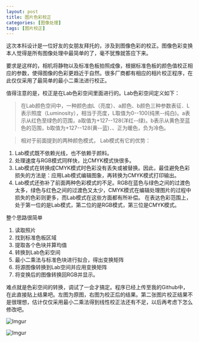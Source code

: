 ```yaml
---
layout: post
title: 图片色彩校正
categories: [图像处理]
tags: [图片校正]
---
```


这次本科设计是一位好友的女朋友拜托的，涉及到图像色彩的校正。图像色彩变换本人觉得是所有图像处理中最简单的了，毫不犹豫就答应下来。

要求是这样的，相机将静物以及标准色板拍照成像，根据标准色板的颜色值校正相应的参数，使得图像的色彩更趋近于自然。很多厂商都有相应的相片校正程序，在此仅仅采用了最简单的最小二乘法进行校正。

值得注意的是，校正是在Lab色彩空间里面进行的。Lab色彩空间定义如下：

> 在Lab颜色空间中，一种颜色由L（亮度）、a颜色、b颜色三种参数表征．L表示照度（Luminosity），相当于亮度，L取值为0--100(纯黑--纯白)。a表示从红色至绿色的范围，a取值为+127--128(洋红--绿)。b表示从黄色至蓝色的范围，b取值为+127--128(黄--蓝)．、正为暖色，负为冷色。

> 相对于前面提到的两种颜色模式，   Lab模式有它的优势：
> 
1. Lab模式既不依赖光线，也不依赖于颜料。
2. 处理速度与RGB模式同样快，比CMYK模式快很多。
3. Lab模式在转换成CMYK模式时色彩没有丢失或被替换。因此，最佳避免色彩损失的方法是：应用Lab模式编辑图象，再转换为CMYK模式打印输出。
4. Lab模式还弥补了前面两种色彩模式的不足。RGB在蓝色与绿色之间的过渡色太多，绿色与红色之间的过渡色又太少，CMYK模式在编辑处理图片的过程中损失的色彩则更多，而Lab模式在这些方面都有所补偿。
在表达色彩范围上，处于第一位的是Lab模式，第二位的是RGB模式，第三位是CMYK模式。

整个思路很简单

1. 读取照片
2. 找到标准色板区域
3. 提取各个色块并算均值
4. 转换到Lab色彩空间
5. 最小二乘法与标准色块进行拟合，得出变换矩阵
6. 将源图像转换到Lab空间并应用变换矩阵
7. 将变换后的图像转换回RGB并显示。

难点就是色彩空间的转换，调试了一会才搞定。程序已经上传至我的Github中，在此直接贴上结果吧。左图为原图，右图为校正后的结果。第二张图片校正结果不是很理想，估计仅仅采用最小二乘法得到线性校正法还有不足，以后再考虑下怎么修改吧。

![Imgur](http://i.imgur.com/Q4kxB3u.jpg)

![Imgur](http://i.imgur.com/Icgvp1F.jpg)
